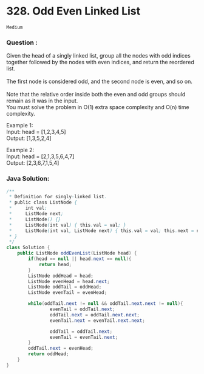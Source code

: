 # **328. Odd Even Linked List**
`Medium`
### Question : 
Given the head of a singly linked list, group all the nodes with odd indices together followed by the nodes with even indices, and return the reordered list.<br><br>
The first node is considered odd, and the second node is even, and so on.<br><br>
Note that the relative order inside both the even and odd groups should remain as it was in the input.<br>
You must solve the problem in O(1) extra space complexity and O(n) time complexity.<br>

Example 1:<br>
Input: head = [1,2,3,4,5]<br>
Output: [1,3,5,2,4]<br>

Example 2:<br>
Input: head = [2,1,3,5,6,4,7]<br>
Output: [2,3,6,7,1,5,4]<br>

### Java Solution:
```java
/**
 * Definition for singly-linked list.
 * public class ListNode {
 *     int val;
 *     ListNode next;
 *     ListNode() {}
 *     ListNode(int val) { this.val = val; }
 *     ListNode(int val, ListNode next) { this.val = val; this.next = next; }
 * }
 */
class Solution {
    public ListNode oddEvenList(ListNode head) {
        if(head == null || head.next == null){
            return head;
        }
        ListNode oddHead = head;
        ListNode evenHead = head.next;
        ListNode oddTail = oddHead;
        ListNode evenTail = evenHead;

        while(oddTail.next != null && oddTail.next.next != null){
                evenTail = oddTail.next;
                oddTail.next = oddTail.next.next;
                evenTail.next = evenTail.next.next;

                oddTail = oddTail.next;
                evenTail = evenTail.next;
        }
        oddTail.next = evenHead;
        return oddHead;
    }
}
```